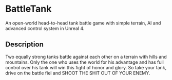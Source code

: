 # BattleTank
An open-world head-to-head tank battle game with simple terrain, AI and advanced control system in Unreal 4.

## Description

Two equally strong tanks battle against each other on a terrain with hills and mountains.
Only the one who uses the world for his advantage and has full control over his tank
will win this fight of honor and glory.
So take your tank, drive on the battle fiel and SHOOT THE SHIT OUT OF YOUR ENEMY. 
